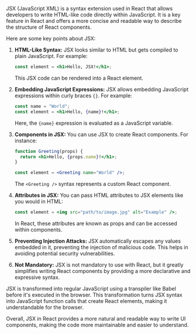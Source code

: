 JSX (JavaScript XML) is a syntax extension used in React that allows developers to write HTML-like code directly within JavaScript. It is a key feature in React and offers a more concise and readable way to describe the structure of React components.

Here are some key points about JSX:

1. **HTML-Like Syntax:** JSX looks similar to HTML but gets compiled to plain JavaScript. For example:
   ```jsx
   const element = <h1>Hello, JSX!</h1>;
   ```
   This JSX code can be rendered into a React element.

2. **Embedding JavaScript Expressions:** JSX allows embedding JavaScript expressions within curly braces `{}`. For example:
   ```jsx
   const name = "World";
   const element = <h1>Hello, {name}!</h1>;
   ```
   Here, the `{name}` expression is evaluated as a JavaScript variable.

3. **Components in JSX:** You can use JSX to create React components. For instance:
   ```jsx
   function Greeting(props) {
     return <h1>Hello, {props.name}!</h1>;
   }

   const element = <Greeting name="World" />;
   ```
   The `<Greeting />` syntax represents a custom React component.

4. **Attributes in JSX:** You can pass HTML attributes to JSX elements like you would in HTML:
   ```jsx
   const element = <img src="path/to/image.jpg" alt="Example" />;
   ```
   In React, these attributes are known as props and can be accessed within components.

5. **Preventing Injection Attacks:** JSX automatically escapes any values embedded in it, preventing the injection of malicious code. This helps in avoiding potential security vulnerabilities.

6. **Not Mandatory:** JSX is not mandatory to use with React, but it greatly simplifies writing React components by providing a more declarative and expressive syntax.

JSX is transformed into regular JavaScript using a transpiler like Babel before it's executed in the browser. This transformation turns JSX syntax into JavaScript function calls that create React elements, making it understandable for the browser.

Overall, JSX in React provides a more natural and readable way to write UI components, making the code more maintainable and easier to understand.

